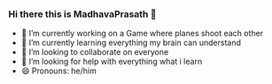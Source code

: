 ### Hi there this is MadhavaPrasath 👋




- 🔭 I’m currently working on a Game where planes shoot each other
- 🌱 I’m currently learning everything my brain can understand
- 👯 I’m looking to collaborate on everyone
- 🤔 I’m looking for help with everything what i learn
- 😄 Pronouns: he/him

